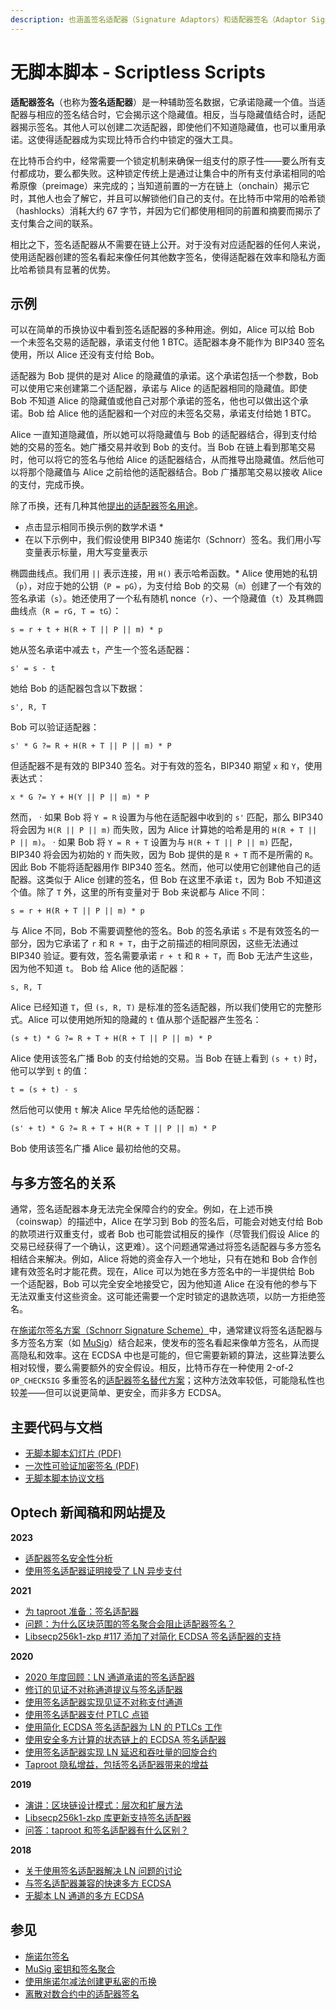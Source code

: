```yaml
---
description: 也涵盖签名适配器（Signature Adaptors）和适配器签名（Adaptor Signatures）
---
```


# 无脚本脚本 - Scriptless Scripts

**适配器签名**（也称为**签名适配器**）是一种辅助签名数据，它承诺隐藏一个值。当适配器与相应的签名结合时，它会揭示这个隐藏值。相反，当与隐藏值结合时，适配器揭示签名。其他人可以创建二次适配器，即使他们不知道隐藏值，也可以重用承诺。这使得适配器成为实现比特币合约中锁定的强大工具。

在比特币合约中，经常需要一个锁定机制来确保一组支付的原子性——要么所有支付都成功，要么都失败。这种锁定传统上是通过让集合中的所有支付承诺相同的哈希原像（preimage）来完成的；当知道前置的一方在链上（onchain）揭示它时，其他人也会了解它，并且可以解锁他们自己的支付。在比特币中常用的哈希锁（hashlocks）消耗大约 67 字节，并因为它们都使用相同的前置和摘要而揭示了支付集合之间的联系。

相比之下，签名适配器从不需要在链上公开。对于没有对应适配器的任何人来说，使用适配器创建的签名看起来像任何其他数字签名，使得适配器在效率和隐私方面比哈希锁具有显著的优势。

## 示例

可以在简单的币换协议中看到签名适配器的多种用途。例如，Alice 可以给 Bob 一个未签名交易的适配器，承诺支付他 1 BTC。适配器本身不能作为 BIP340 签名使用，所以 Alice 还没有支付给 Bob。

适配器为 Bob 提供的是对 Alice 的隐藏值的承诺。这个承诺包括一个参数，Bob 可以使用它来创建第二个适配器，承诺与 Alice 的适配器相同的隐藏值。即使 Bob 不知道 Alice 的隐藏值或他自己对那个承诺的签名，他也可以做出这个承诺。Bob 给 Alice 他的适配器和一个对应的未签名交易，承诺支付给她 1 BTC。

Alice 一直知道隐藏值，所以她可以将隐藏值与 Bob 的适配器结合，得到支付给她的交易的签名。她广播交易并收到 Bob 的支付。当 Bob 在链上看到那笔交易时，他可以将它的签名与他给 Alice 的适配器结合，从而推导出隐藏值。然后他可以将那个隐藏值与 Alice 之前给他的适配器结合。Bob 广播那笔交易以接收 Alice 的支付，完成币换。

除了币换，还有几种其他[提出的适配器签名用途](https://github.com/ElementsProject/scriptless-scripts)。

* 点击显示相同币换示例的数学术语 \*
* 在以下示例中，我们假设使用 BIP340 施诺尔（Schnorr）签名。我们用小写变量表示标量，用大写变量表示

椭圆曲线点。我们用 `||` 表示连接，用 `H()` 表示哈希函数。\* Alice 使用她的私钥（`p`），对应于她的公钥（`P = pG`），为支付给 Bob 的交易（`m`）创建了一个有效的签名承诺（`s`）。她还使用了一个私有随机 nonce（`r`）、一个隐藏值（`t`）及其椭圆曲线点（`R = rG, T = tG`）：

`s = r + t + H(R + T || P || m) * p`

她从签名承诺中减去 `t`，产生一个签名适配器：

`s' = s - t`

她给 Bob 的适配器包含以下数据：

`s', R, T`

Bob 可以验证适配器：

`s' * G ?= R + H(R + T || P || m) * P`

但适配器不是有效的 BIP340 签名。对于有效的签名，BIP340 期望 `x` 和 `Y`，使用表达式：

`x * G ?= Y + H(Y || P || m) * P`

然而， · 如果 Bob 将 `Y = R` 设置为与他在适配器中收到的 `s'` 匹配，那么 BIP340 将会因为 `H(R || P || m)` 而失败，因为 Alice 计算她的哈希是用的 `H(R + T || P || m)`。 · 如果 Bob 将 `Y = R + T` 设置为与 `H(R + T || P || m)` 匹配，BIP340 将会因为初始的 `Y` 而失败，因为 Bob 提供的是 `R + T` 而不是所需的 `R`。 因此 Bob 不能将适配器用作 BIP340 签名。然而，他可以使用它创建他自己的适配器。这类似于 Alice 创建的签名，但 Bob 在这里不承诺 `t`，因为 Bob 不知道这个值。除了 `T` 外，这里的所有变量对于 Bob 来说都与 Alice 不同：

`s = r + H(R + T || P || m) * p`

与 Alice 不同，Bob 不需要调整他的签名。Bob 的签名承诺 `s` 不是有效签名的一部分，因为它承诺了 `r` 和 `R + T`，由于之前描述的相同原因，这些无法通过 BIP340 验证。要有效，签名需要承诺 `r + t` 和 `R + T`，而 Bob 无法产生这些，因为他不知道 `t`。 Bob 给 Alice 他的适配器：

`s, R, T`

Alice 已经知道 `T`，但 `(s, R, T)` 是标准的签名适配器，所以我们使用它的完整形式。Alice 可以使用她所知的隐藏的 `t` 值从那个适配器产生签名：

`(s + t) * G ?= R + T + H(R + T || P || m) * P`

Alice 使用该签名广播 Bob 的支付给她的交易。当 Bob 在链上看到 `(s + t)` 时，他可以学到 `t` 的值：

`t = (s + t) - s`

然后他可以使用 `t` 解决 Alice 早先给他的适配器：

`(s' + t) * G ?= R + T + H(R + T || P || m) * P`

Bob 使用该签名广播 Alice 最初给他的交易。

## 与多方签名的关系

通常，签名适配器本身无法完全保障合约的安全。例如，在上述币换（coinswap）的描述中，Alice 在学习到 Bob 的签名后，可能会对她支付给 Bob 的款项进行双重支付，或者 Bob 也可能尝试相反的操作（尽管我们假设 Alice 的交易已经获得了一个确认，这更难）。这个问题通常通过将签名适配器与多方签名相结合来解决。例如，Alice 将她的资金存入一个地址，只有在她和 Bob 合作创建有效签名时才能花费。现在，Alice 可以为她在多方签名中的一半提供给 Bob 一个适配器，Bob 可以完全安全地接受它，因为他知道 Alice 在没有他的参与下无法双重支付这些资金。这可能还需要一个定时锁定的退款选项，以防一方拒绝签名。

在[施诺尔签名方案（Schnorr Signature Scheme）](https://bitcoinops.org/en/topics/schnorr-signatures/)中，通常建议将签名适配器与多方签名方案（如 [MuSig](https://bitcoinops.org/en/topics/musig/)）结合起来，使发布的签名看起来像单方签名，从而提高隐私和效率。这在 ECDSA 中也是可能的，但它需要新颖的算法，这些算法要么相对较慢，要么需要额外的安全假设。相反，比特币存在一种使用 2-of-2 `OP_CHECKSIG` 多重签名的[适配器签名替代方案](https://github.com/LLFourn/one-time-VES/blob/master/main.pdf)；这种方法效率较低，可能隐私性也较差——但可以说更简单、更安全，而非多方 ECDSA。

## 主要代码与文档

* [无脚本脚本幻灯片 (PDF)](https://download.wpsoftware.net/bitcoin/wizardry/mw-slides/2017-05-milan-meetup/slides.pdf)
* [一次性可验证加密签名 (PDF)](https://github.com/LLFourn/one-time-VES/blob/master/main.pdf)
* [无脚本脚本协议文档](https://github.com/BlockstreamResearch/scriptless-scripts)

## Optech 新闻稿和网站提及

**2023**

* [适配器签名安全性分析](https://bitcoinops.org/en/newsletters/2023/05/03/#analysis-of-signature-adaptor-security)
* [使用签名适配器证明接受了 LN 异步支付](https://bitcoinops.org/en/newsletters/2023/02/01/#ln-async-proof-of-payment)

**2021**

* [为 taproot 准备：签名适配器](https://bitcoinops.org/en/newsletters/2021/08/18/#preparing-for-taproot-9-signature-adaptors)
* [问题：为什么区块范围的签名聚合会阻止适配器签名？](https://bitcoinops.org/en/newsletters/2021/06/30/#why-does-blockwide-signature-aggregation-prevent-adaptor-signatures)
* [Libsecp256k1-zkp #117 添加了对简化 ECDSA 签名适配器的支持](https://bitcoinops.org/en/newsletters/2021/04/28/#support-for-ecdsa-signature-adaptors-added-to-libsecp256k1-zkp)

**2020**

* [2020 年度回顾：LN 通道承诺的签名适配器](https://bitcoinops.org/en/newsletters/2020/12/23/#ptlcs)
* [修订的见证不对称通道提议与签名适配器](https://bitcoinops.org/en/newsletters/2020/10/14/#updated-witness-asymmetric-payment-channel-proposal)
* [使用签名适配器实现见证不对称支付通道](https://bitcoinops.org/en/newsletters/2020/09/02/#witness-asymmetric-payment-channels)
* [使用签名适配器支付 PTLC 点锁](https://bitcoinops.org/en/newsletters/2020/06/24/#continued-discussion-about-ln-atomicity-attack)
* [使用简化 ECDSA 签名适配器为 LN 的 PTLCs 工作](https://bitcoinops.org/en/newsletters/2020/04/08/#work-on-ptlcs-for-ln-using-simplified-ecdsa-adaptor-signatures)
* [使用安全多方计算的状态链上的 ECDSA 签名适配器](https://bitcoinops.org/en/newsletters/2020/04/01/#implementing-statechains-without-schnorr-or-eltoo)
* [使用签名适配器实现 LN 延迟和吞吐量的回旋合约](https://bitcoinops.org/en/newsletters/2020/02/26/#boomerang-redundancy-improves-latency-and-throughput-in-payment-channel-networks)
* [Taproot 隐私增益，包括签名适配器带来的增益](https://bitcoinops.org/en/newsletters/2020/02/19/#tap1)

**2019**

* [演讲：区块链设计模式：层次和扩展方法](https://bitcoinops.org/en/newsletters/2019/09/18/#blockchain-design-patterns-layers-and-scaling-approaches)
* [Libsecp256k1-zkp 库更新支持签名适配器](https://bitcoinops.org/en/newsletters/2019/02/26/#schnorr-ready-fork-of-libsecp256k1-available)
* [问答：taproot 和签名适配器有什么区别？](https://bitcoinops.org/en/newsletters/2019/02/26/#taproot-and-scriptless-scripts-both-use-schnorr-but-how-are-they-different)

**2018**

* [关于使用签名适配器解决 LN 问题的讨论](https://bitcoinops.org/en/newsletters/2018/11/06/#discussion-about-improving-lightning-payments)
* [与签名适配器兼容的快速多方 ECDSA](https://bitcoinops.org/en/newsletters/2018/10/23/#two-papers-published-on-fast-multiparty-ecdsa)
* [无脚本 LN 通道的多方 ECDSA](https://bitcoinops.org/en/newsletters/2018/10/09/#multiparty-ecdsa-for-scriptless-lightning-network-payment-channels)

## 参见

* [施诺尔签名](https://bitcoinops.org/en/topics/schnorr-signatures/)
* [MuSig 密钥和签名聚合](https://bitcoinops.org/en/topics/musig/)
* [使用施诺尔减法创建更私密的币换](https://joinmarket.me/blog/blog/flipping-the-scriptless-script-on-schnorr/)
* [离散对数合约中的适配器签名](https://lists.launchpad.net/mimblewimble/msg00485.html)
